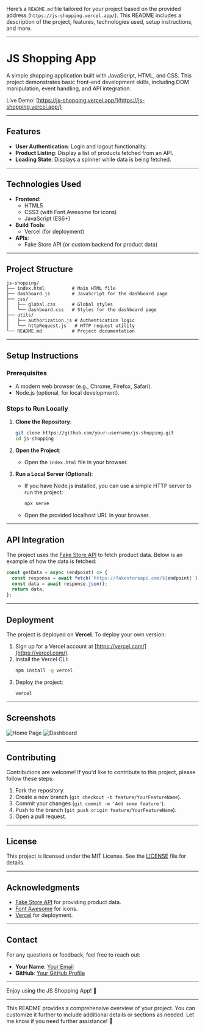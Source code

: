 Here’s a `README.md` file tailored for your project based on the provided address (`https://js-shopping.vercel.app/`). This README includes a description of the project, features, technologies used, setup instructions, and more.

---

# JS Shopping App

A simple shopping application built with JavaScript, HTML, and CSS. This project demonstrates basic front-end development skills, including DOM manipulation, event handling, and API integration.

Live Demo: [https://js-shopping.vercel.app/](https://js-shopping.vercel.app/)

---

## Features

- **User Authentication**: Login and logout functionality.
- **Product Listing**: Display a list of products fetched from an API.
- **Loading State**: Displays a spinner while data is being fetched.

---

## Technologies Used

- **Frontend**:
  - HTML5
  - CSS3 (with Font Awesome for icons)
  - JavaScript (ES6+)
- **Build Tools**:
  - Vercel (for deployment)
- **APIs**:
  - Fake Store API (or custom backend for product data)

---

## Project Structure

```
js-shopping/
├── index.html          # Main HTML file
├── dashboard.js        # JavaScript for the dashboard page
├── css/
│   ├── global.css      # Global styles
│   └── dashboard.css   # Styles for the dashboard page
├── utils/
│   ├── authorization.js # Authentication logic
│   └── httpRequest.js   # HTTP request utility
└── README.md           # Project documentation
```

---

## Setup Instructions

### Prerequisites

- A modern web browser (e.g., Chrome, Firefox, Safari).
- Node.js (optional, for local development).

### Steps to Run Locally

1. **Clone the Repository**:
   ```bash
   git clone https://github.com/your-username/js-shopping.git
   cd js-shopping
   ```

2. **Open the Project**:
   - Open the `index.html` file in your browser.

3. **Run a Local Server (Optional)**:
   - If you have Node.js installed, you can use a simple HTTP server to run the project:
     ```bash
     npx serve
     ```
   - Open the provided localhost URL in your browser.

---

## API Integration

The project uses the [Fake Store API](https://fakestoreapi.com/) to fetch product data. Below is an example of how the data is fetched:

```javascript
const getData = async (endpoint) => {
  const response = await fetch(`https://fakestoreapi.com/${endpoint}`);
  const data = await response.json();
  return data;
};
```

---

## Deployment

The project is deployed on **Vercel**. To deploy your own version:

1. Sign up for a Vercel account at [https://vercel.com/](https://vercel.com/).
2. Install the Vercel CLI:
   ```bash
   npm install -g vercel
   ```
3. Deploy the project:
   ```bash
   vercel
   ```

---

## Screenshots

![Home Page](https://via.placeholder.com/800x400.png?text=Home+Page)
![Dashboard](https://via.placeholder.com/800x400.png?text=Dashboard)

---

## Contributing

Contributions are welcome! If you'd like to contribute to this project, please follow these steps:

1. Fork the repository.
2. Create a new branch (`git checkout -b feature/YourFeatureName`).
3. Commit your changes (`git commit -m 'Add some feature'`).
4. Push to the branch (`git push origin feature/YourFeatureName`).
5. Open a pull request.

---

## License

This project is licensed under the MIT License. See the [LICENSE](LICENSE) file for details.

---

## Acknowledgments

- [Fake Store API](https://fakestoreapi.com/) for providing product data.
- [Font Awesome](https://fontawesome.com/) for icons.
- [Vercel](https://vercel.com/) for deployment.

---

## Contact

For any questions or feedback, feel free to reach out:

- **Your Name**: [Your Email](mailto:youremail@example.com)
- **GitHub**: [Your GitHub Profile](https://github.com/your-username)

---

Enjoy using the JS Shopping App! 🛒

---

This README provides a comprehensive overview of your project. You can customize it further to include additional details or sections as needed. Let me know if you need further assistance! 🚀
